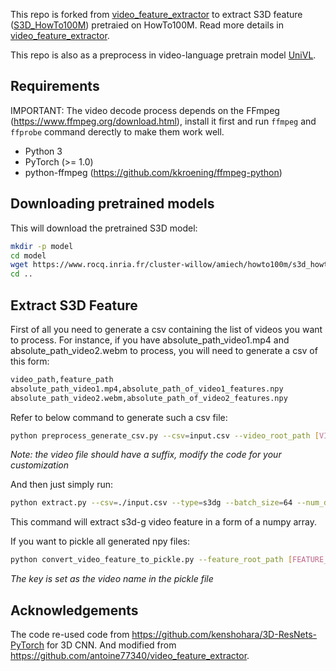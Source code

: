 
This repo is forked from [video_feature_extractor](https://github.com/antoine77340/video_feature_extractor) to extract S3D feature ([S3D_HowTo100M](https://github.com/antoine77340/S3D_HowTo100M)) pretraied on HowTo100M. Read more details in [video_feature_extractor](https://github.com/antoine77340/video_feature_extractor).

This repo is also as a preprocess in video-language pretrain model [UniVL](https://github.com/microsoft/UniVL).

## Requirements

IMPORTANT: The video decode process depends on the FFmpeg (https://www.ffmpeg.org/download.html), install it first and run `ffmpeg` and `ffprobe` command derectly to make them work well.

- Python 3
- PyTorch (>= 1.0)
- python-ffmpeg (https://github.com/kkroening/ffmpeg-python)

## Downloading pretrained models
This will download the pretrained S3D model:

```sh
mkdir -p model
cd model
wget https://www.rocq.inria.fr/cluster-willow/amiech/howto100m/s3d_howto100m.pth
cd ..
```

## Extract S3D Feature

First of all you need to generate a csv containing the list of videos you
want to process. For instance, if you have absolute_path_video1.mp4 and absolute_path_video2.webm to process,
you will need to generate a csv of this form:

```sh
video_path,feature_path
absolute_path_video1.mp4,absolute_path_of_video1_features.npy
absolute_path_video2.webm,absolute_path_of_video2_features.npy
```

Refer to below command to generate such a csv file:
```sh
python preprocess_generate_csv.py --csv=input.csv --video_root_path [VIDEO_PATH] --feature_root_path [FEATURE_PATH] --csv_save_path .
```
*Note: the video file should have a suffix, modify the code for your customization*


And then just simply run:

```sh
python extract.py --csv=./input.csv --type=s3dg --batch_size=64 --num_decoding_thread=4
```
This command will extract s3d-g video feature in a form of a numpy array.

If you want to pickle all generated npy files:
```sh
python convert_video_feature_to_pickle.py --feature_root_path [FEATURE_PATH] --pickle_root_path . --pickle_name input.pickle
```
*The key is set as the video name in the pickle file*

## Acknowledgements
The code re-used code from https://github.com/kenshohara/3D-ResNets-PyTorch
for 3D CNN. And modified from https://github.com/antoine77340/video_feature_extractor.
